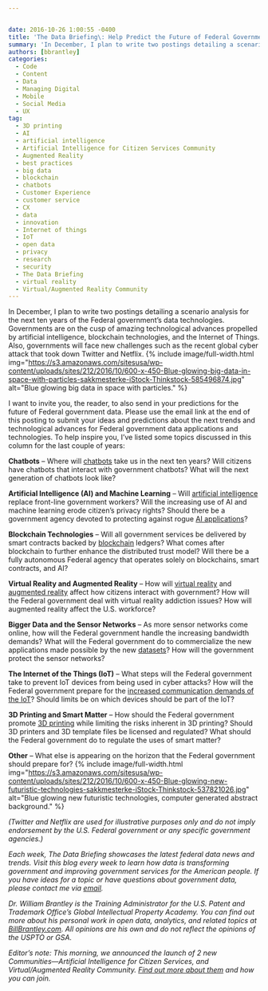 ```yaml
---


date: 2016-10-26 1:00:55 -0400
title: 'The Data Briefing\: Help Predict the Future of Federal Government Data'
summary: 'In December, I plan to write two postings detailing a scenario analysis for the next ten years of the Federal government’sdata technologies. Governments are on the cusp of amazing technological advances propelled by artificial intelligence, blockchain technologies, and the Internet of Things. Also, governments will face new challenges such as the recent global cyber'
authors: [bbrantley]
categories:
  - Code
  - Content
  - Data
  - Managing Digital
  - Mobile
  - Social Media
  - UX
tag:
  - 3D printing
  - AI
  - artificial intelligence
  - Artificial Intelligence for Citizen Services Community
  - Augmented Reality
  - best practices
  - big data
  - blockchain
  - chatbots
  - Customer Experience
  - customer service
  - CX
  - data
  - innovation
  - Internet of things
  - IoT
  - open data
  - privacy
  - research
  - security
  - The Data Briefing
  - virtual reality
  - Virtual/Augmented Reality Community
---
```


In December, I plan to write two postings detailing a scenario analysis for the next ten years of the Federal government’s data technologies. Governments are on the cusp of amazing technological advances propelled by artificial intelligence, blockchain technologies, and the Internet of Things. Also, governments will face new challenges such as the recent global cyber attack that took down Twitter and Netflix. 
{% include image/full-width.html img="https://s3.amazonaws.com/sitesusa/wp-content/uploads/sites/212/2016/10/600-x-450-Blue-glowing-big-data-in-space-with-particles-sakkmesterke-iStock-Thinkstock-585496874.jpg" alt="Blue glowing big data in space with particles." %} 

I want to invite you, the reader, to also send in your predictions for the future of Federal government data. Please use the email link at the end of this posting to submit your ideas and predictions about the next trends and technological advances for Federal government data applications and technologies. To help inspire you, I’ve listed some topics discussed in this column for the last couple of years:

**Chatbots** – Where will [chatbots](https://www.WHATEVER/2016/04/20/the-data-briefing-chatbots-and-the-rise-of-conversational-commerce-and-citizen-experience/) take us in the next ten years? Will citizens have chatbots that interact with government chatbots? What will the next generation of chatbots look like?

**Artificial Intelligence (AI) and Machine Learning** – Will [artificial intelligence](https://www.WHATEVER/2016/10/19/the-data-briefing-using-artificial-intelligence-to-augment-the-work-of-frontline-government-employees/) replace front-line government workers? Will the increasing use of AI and machine learning erode citizen’s privacy rights? Should there be a government agency devoted to protecting against rogue [AI applications](https://www.WHATEVER/2016/09/01/emma-friendly-presence-and-innovative-uscis-resource-available-247/)?

**Blockchain Technologies** – Will all government services be delivered by smart contracts backed by [blockchain](https://www.WHATEVER/2016/07/06/the-data-briefing-i-for-one-welcome-our-new-chatbot-blockchain-digital-autonomous-organizations/) ledgers? What comes after blockchain to further enhance the distributed trust model? Will there be a fully autonomous Federal agency that operates solely on blockchains, smart contracts, and AI?

**Virtual Reality and Augmented Reality** – How will [virtual reality](https://www.WHATEVER/2016/09/13/webinar-recap-a-look-at-googles-media-tool-and-platform-offerings/) and [augmented reality](https://www.WHATEVER/2016/07/12/catch-the-mall-with-pokemon-and-public-services/) affect how citizens interact with government? How will the Federal government deal with virtual reality addiction issues? How will augmented reality affect the U.S. workforce?

**Bigger Data and the Sensor Networks** – As more sensor networks come online, how will the Federal government handle the increasing bandwidth demands? What will the Federal government do to commercialize the new applications made possible by the new [datasets](https://www.WHATEVER/2016/04/06/the-data-briefing-building-an-open-government-data-ecosystem-in-the-federal-government/)? How will the government protect the sensor networks?

**The Internet of the Things (IoT)** – What steps will the Federal government take to prevent IoT devices from being used in cyber attacks? How will the Federal government prepare for the [increased communication demands of the IoT](https://www.WHATEVER/2016/07/05/trends-on-tuesday-iot-connected-devices-expected-to-surpass-mobile-phones-by-2018/)? Should limits be on which devices should be part of the IoT?

**3D Printing and Smart Matter** – How should the Federal government promote [3D printing](https://www.WHATEVER/2015/01/29/nasa-reaches-new-frontiers-in-3d-printing/) while limiting the risks inherent in 3D printing? Should 3D printers and 3D template files be licensed and regulated? What should the Federal government do to regulate the uses of smart matter?

**Other** – What else is appearing on the horizon that the Federal government should prepare for? 
{% include image/full-width.html img="https://s3.amazonaws.com/sitesusa/wp-content/uploads/sites/212/2016/10/600-x-450-Blue-glowing-new-futuristic-technologies-sakkmesterke-iStock-Thinkstock-537821026.jpg" alt="Blue glowing new futuristic technologies, computer generated abstract background." %} 

_(Twitter and Netflix are used for illustrative purposes only and do not imply endorsement by the U.S. Federal government or any specific government agencies.)_

_Each week, The Data Briefing showcases the latest federal data news and trends. Visit this blog every week to learn how data is transforming government and improving government services for the American people. If you have ideas for a topic or have questions about government data, please contact me via [email](mailto:bill@billbrantley.com)._

_Dr. William Brantley is the Training Administrator for the U.S. Patent and Trademark Office’s Global Intellectual Property Academy. You can find out more about his personal work in open data, analytics, and related topics at [BillBrantley.com](http://billbrantley.com). All opinions are his own and do not reflect the opinions of the USPTO or GSA._

_Editor&#8217;s note: This morning, we announced the launch of 2 new Communities—Artificial Intelligence for Citizen Services, and Virtual/Augmented Reality Community. [Find out more about them](https://www.WHATEVER/2016/10/26/gsa-launches-new-ai-virtual-reality-and-authentication-programs/) and how you can join._